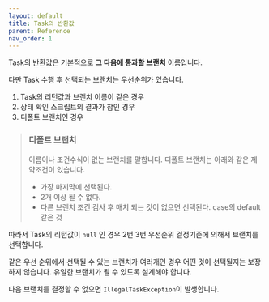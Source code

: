 ```yaml
---
layout: default
title: Task의 반환값
parent: Reference
nav_order: 1
---
```


Task의 반환값은 기본적으로 **그 다음에 통과할 브랜치** 이름입니다. 

다만 Task 수행 후 선택되는 브랜치는 우선순위가 있습니다.

1. Task의 리턴값과 브랜치 이름이 같은 경우
2. 상태 확인 스크립트의 결과가 참인 경우
3. 디폴트 브랜치인 경우

> ### 디폴트 브랜치
>이름이나 조건수식이 없는 브랜치를 말합니다. 디폴트 브랜치는 아래와   같은 제약조건이 있습니다.
>* 가장 마지막에 선택된다.
>* 2개 이상 될 수 없다.
>* 다른 브랜치 조건 검사 후 매치 되는 것이 없으면 선택된다. case의 default 같은 것

따라서 Task의 리턴값이 `null` 인 경우 2번 3번 우선순위 결정기준에 의해서 브랜치를 선택합니다.

같은 우선 순위에서 선택될 수 있는 브랜치가 여러개인 경우 어떤 것이 선택될지는 보장하지 않습니다. 유일한 브랜치가 될 수 있도록 설계해야 합니다.

다음 브랜치를 결정할 수 없으면 `IllegalTaskException`이 발생합니다.


